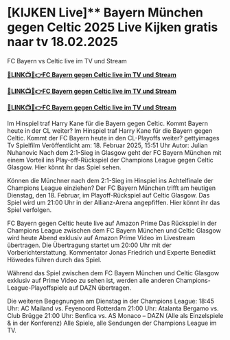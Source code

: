 # [KIJKEN Live]** Bayern München gegen Celtic 2025 Live Kijken gratis naar tv 18.02.2025

FC Bayern vs Celtic live im TV und Stream

**[🔴LINK📺📱👉FC Bayern gegen Celtic live im TV und Stream](https://tinyurl.com/4dwhr6d4)**

**[🔴LINK📺📱👉FC Bayern gegen Celtic live im TV und Stream](https://tinyurl.com/4dwhr6d4)**

**[🔴LINK📺📱👉FC Bayern gegen Celtic live im TV und Stream](https://tinyurl.com/4dwhr6d4)**

Im Hinspiel traf Harry Kane für die Bayern gegen Celtic. Kommt Bayern heute in der CL weiter?
Im Hinspiel traf Harry Kane für die Bayern gegen Celtic. Kommt der FC Bayern heute in den CL-Playoffs weiter? gettyimages
Tv Spielfilm
Veröffentlicht am: 18. Februar 2025, 15:51 Uhr
Autor: Julian Nuhanovic
Nach dem 2:1-Sieg in Glasgow geht der FC Bayern München mit einem Vorteil ins Play-off-Rückspiel der Champions League gegen Celtic Glasgow. Hier könnt ihr das Spiel sehen.

Können die Münchner nach dem 2:1-Sieg im Hinspiel ins Achtelfinale der Champions League einziehen? Der FC Bayern München trifft am heutigen Dienstag, den 18. Februar, im Playoff-Rückspiel auf Celtic Glasgow. Das Spiel wird um 21:00 Uhr in der Allianz-Arena angepfiffen. Hier könnt ihr das Spiel verfolgen.

FC Bayern gegen Celtic heute live auf Amazon Prime
Das Rückspiel in der Champions League zwischen dem FC Bayern München und Celtic Glasgow wird heute Abend exklusiv auf Amazon Prime Video im Livestream übertragen. Die Übertragung startet um 20:00 Uhr mit der Vorberichterstattung. Kommentator Jonas Friedrich und Experte Benedikt Höwedes führen durch das Spiel.

Während das Spiel zwischen dem FC Bayern München und Celtic Glasgow exklusiv auf Prime Video zu sehen ist, werden alle anderen Champions-League-Playoffspiele auf DAZN übertragen.

Die weiteren Begegnungen am Dienstag in der Champions League:
18:45 Uhr: AC Mailand vs. Feyenoord Rotterdam 
21:00 Uhr: Atalanta Bergamo vs. Club Brügge 
21:00 Uhr: Benfica vs. AS Monaco –  DAZN (Alle als Einzelspiele & in der Konferenz)
Alle Spiele, alle Sendungen der Champions League im TV.
